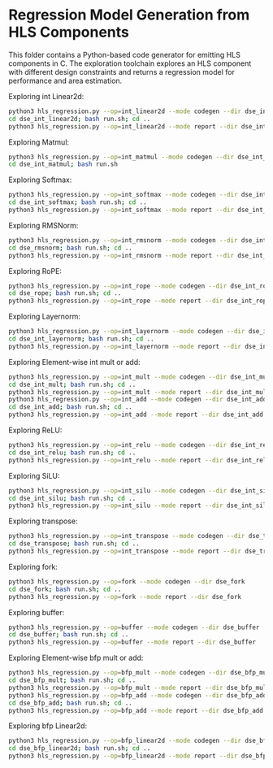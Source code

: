 # Regression Model Generation from HLS Components

This folder contains a Python-based code generator for emitting HLS components in C.
The exploration toolchain explores an HLS component with different design constraints and returns a regression model for performance and area estimation. 

Exploring int Linear2d:
```sh
python3 hls_regression.py --op=int_linear2d --mode codegen --dir dse_int_linear2d
cd dse_int_linear2d; bash run.sh; cd ..
python3 hls_regression.py --op=int_linear2d --mode report --dir dse_int_linear2d
```

Exploring Matmul:
```sh
python3 hls_regression.py --op=int_matmul --mode codegen --dir dse_int_matmul
cd dse_int_matmul; bash run.sh
```

Exploring Softmax:
```sh
python3 hls_regression.py --op=int_softmax --mode codegen --dir dse_int_softmax
cd dse_int_softmax; bash run.sh; cd .. 
python3 hls_regression.py --op=int_softmax --mode report --dir dse_int_softmax
```

Exploring RMSNorm:
```sh
python3 hls_regression.py --op=int_rmsnorm --mode codegen --dir dse_int_rmsnorm
cd dse_rmsnorm; bash run.sh; cd .. 
python3 hls_regression.py --op=int_rmsnorm --mode report --dir dse_int_rmsnorm
```

Exploring RoPE:
```sh
python3 hls_regression.py --op=int_rope --mode codegen --dir dse_int_rope
cd dse_rope; bash run.sh; cd .. 
python3 hls_regression.py --op=int_rope --mode report --dir dse_int_rope
```

Exploring Layernorm:
```sh
python3 hls_regression.py --op=int_layernorm --mode codegen --dir dse_int_layernorm
cd dse_int_layernorm; bash run.sh; cd ..
python3 hls_regression.py --op=int_layernorm --mode report --dir dse_int_layernorm
```

Exploring Element-wise int mult or add:
```sh
python3 hls_regression.py --op=int_mult --mode codegen --dir dse_int_mult
cd dse_int_mult; bash run.sh; cd ..
python3 hls_regression.py --op=int_mult --mode report --dir dse_int_mult
python3 hls_regression.py --op=int_add --mode codegen --dir dse_int_add
cd dse_int_add; bash run.sh; cd ..
python3 hls_regression.py --op=int_add --mode report --dir dse_int_add
```

Exploring ReLU:
```sh
python3 hls_regression.py --op=int_relu --mode codegen --dir dse_int_relu
cd dse_int_relu; bash run.sh; cd ..
python3 hls_regression.py --op=int_relu --mode report --dir dse_int_relu
```

Exploring SiLU:
```sh
python3 hls_regression.py --op=int_silu --mode codegen --dir dse_int_silu
cd dse_int_silu; bash run.sh; cd ..
python3 hls_regression.py --op=int_silu --mode report --dir dse_int_silu
```

Exploring transpose:
```sh
python3 hls_regression.py --op=int_transpose --mode codegen --dir dse_transpose
cd dse_transpose; bash run.sh; cd ..
python3 hls_regression.py --op=int_transpose --mode report --dir dse_transpose
```

Exploring fork:
```sh
python3 hls_regression.py --op=fork --mode codegen --dir dse_fork
cd dse_fork; bash run.sh; cd ..
python3 hls_regression.py --op=fork --mode report --dir dse_fork
```

Exploring buffer:
```sh
python3 hls_regression.py --op=buffer --mode codegen --dir dse_buffer
cd dse_buffer; bash run.sh; cd ..
python3 hls_regression.py --op=buffer --mode report --dir dse_buffer
```

Exploring Element-wise bfp mult or add:
```sh
python3 hls_regression.py --op=bfp_mult --mode codegen --dir dse_bfp_mult
cd dse_bfp_mult; bash run.sh; cd ..
python3 hls_regression.py --op=bfp_mult --mode report --dir dse_bfp_mult
python3 hls_regression.py --op=bfp_add --mode codegen --dir dse_bfp_add
cd dse_bfp_add; bash run.sh; cd ..
python3 hls_regression.py --op=bfp_add --mode report --dir dse_bfp_add
```

Exploring bfp Linear2d:
```sh
python3 hls_regression.py --op=bfp_linear2d --mode codegen --dir dse_bfp_linear2d
cd dse_bfp_linear2d; bash run.sh; cd ..
python3 hls_regression.py --op=bfp_linear2d --mode report --dir dse_bfp_linear2d
```


